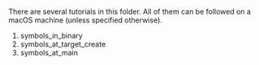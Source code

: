There are several tutorials in this folder. All of them can be followed on a macOS machine (unless specified otherwise).

1. symbols_in_binary
2. symbols_at_target_create
3. symbols_at_main
